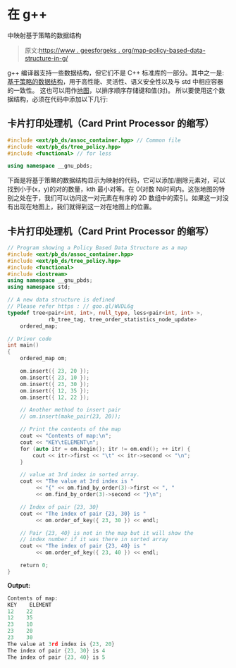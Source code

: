 # 在 g++

中映射基于策略的数据结构

> 原文:[https://www . geesforgeks . org/map-policy-based-data-structure-in-g/](https://www.geeksforgeeks.org/map-policy-based-data-structure-in-g/)

g++ 编译器支持一些数据结构，但它们不是 C++ 标准库的一部分。其中之一是:[基于策略的数据结构](https://www.geeksforgeeks.org/policy-based-data-structures-g/)，用于高性能、灵活性、语义安全性以及与 std 中相应容器的一致性。
这也可以用作[地图](https://www.geeksforgeeks.org/map-associative-containers-the-c-standard-template-library-stl/)，以排序顺序存储键和值(对)。
所以要使用这个数据结构，必须在代码中添加以下几行:

## 卡片打印处理机（Card Print Processor 的缩写）

```cpp
#include <ext/pb_ds/assoc_container.hpp> // Common file
#include <ext/pb_ds/tree_policy.hpp>
#include <functional> // for less

using namespace __gnu_pbds;
```

下面是将基于策略的数据结构显示为映射的代码，它可以添加/删除元素对，可以找到小于(x，y)的对的数量，kth 最小对等。在 0(对数 N)时间内。这张地图的特别之处在于，我们可以访问这一对元素在有序的 2D 数组中的索引。如果这一对没有出现在地图上，我们就得到这一对在地图上的位置。

## 卡片打印处理机（Card Print Processor 的缩写）

```cpp
// Program showing a Policy Based Data Structure as a map
#include <ext/pb_ds/assoc_container.hpp>
#include <ext/pb_ds/tree_policy.hpp>
#include <functional>
#include <iostream>
using namespace __gnu_pbds;
using namespace std;

// A new data structure is defined
// Please refer https : // goo.gl/WVDL6g
typedef tree<pair<int, int>, null_type, less<pair<int, int> >,
             rb_tree_tag, tree_order_statistics_node_update>
    ordered_map;

// Driver code
int main()
{
    ordered_map om;

    om.insert({ 23, 20 });
    om.insert({ 23, 10 });
    om.insert({ 23, 30 });
    om.insert({ 12, 35 });
    om.insert({ 12, 22 });

    // Another method to insert pair
    // om.insert(make_pair(23, 20));

    // Print the contents of the map
    cout << "Contents of map:\n";
    cout << "KEY\tELEMENT\n";
    for (auto itr = om.begin(); itr != om.end(); ++ itr) {
        cout << itr->first << "\t" << itr->second << "\n";
    }

    // value at 3rd index in sorted array.
    cout << "The value at 3rd index is "
         << "{" << om.find_by_order(3)->first << ", "
         << om.find_by_order(3)->second << "}\n";

    // Index of pair {23, 30}
    cout << "The index of pair {23, 30} is "
         << om.order_of_key({ 23, 30 }) << endl;

    // Pair {23, 40} is not in the map but it will show the
    // index number if it was there in sorted array
    cout << "The index of pair {23, 40} is "
         << om.order_of_key({ 23, 40 }) << endl;

    return 0;
}
```

**Output:** 

```cpp
Contents of map:
KEY    ELEMENT
12    22
12    35
23    10
23    20
23    30
The value at 3rd index is {23, 20}
The index of pair {23, 30} is 4
The index of pair {23, 40} is 5
```